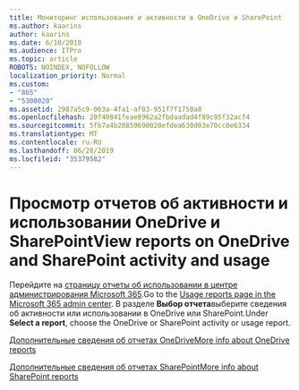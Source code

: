 ```yaml
---
title: Мониторинг использования и активности в OneDrive и SharePoint
ms.author: kaarins
author: kaarins
ms.date: 6/10/2018
ms.audience: ITPro
ms.topic: article
ROBOTS: NOINDEX, NOFOLLOW
localization_priority: Normal
ms.custom:
- "865"
- "5300020"
ms.assetid: 2987a5c9-063a-4fa1-af03-951f7f1750a8
ms.openlocfilehash: 20f40841feae8962a2fbdaadad4f89c95f32acf4
ms.sourcegitcommit: 5fb7a4b28859690020efdea630d03e70cc0e6334
ms.translationtype: MT
ms.contentlocale: ru-RU
ms.lasthandoff: 06/28/2019
ms.locfileid: "35379582"
---
```

# <a name="view-reports-on-onedrive-and-sharepoint-activity-and-usage"></a><span data-ttu-id="2fd50-102">Просмотр отчетов об активности и использовании OneDrive и SharePoint</span><span class="sxs-lookup"><span data-stu-id="2fd50-102">View reports on OneDrive and SharePoint activity and usage</span></span>

<span data-ttu-id="2fd50-103">Перейдите на [страницу отчеты об использовании в центре администрирования Microsoft 365](https://admin.microsoft.com/AdminPortal/Home).</span><span class="sxs-lookup"><span data-stu-id="2fd50-103">Go to the [Usage reports page in the Microsoft 365 admin center](https://admin.microsoft.com/AdminPortal/Home).</span></span> <span data-ttu-id="2fd50-104">В разделе **Выбор отчета**выберите сведения об активности или использовании в OneDrive или SharePoint.</span><span class="sxs-lookup"><span data-stu-id="2fd50-104">Under **Select a report**, choose the OneDrive or SharePoint activity or usage report.</span></span>
  
[<span data-ttu-id="2fd50-105">Дополнительные сведения об отчетах OneDrive</span><span class="sxs-lookup"><span data-stu-id="2fd50-105">More info about OneDrive reports</span></span>](https://go.microsoft.com/fwlink/?linkid=875239)
  
[<span data-ttu-id="2fd50-106">Дополнительные сведения об отчетах SharePoint</span><span class="sxs-lookup"><span data-stu-id="2fd50-106">More info about SharePoint reports</span></span>](https://go.microsoft.com/fwlink/?linkid=875240)
  